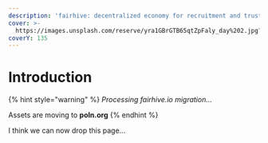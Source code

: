 ```yaml
---
description: 'fairhive: decentralized economy for recruitment and trusted projects'
cover: >-
  https://images.unsplash.com/reserve/yra1GBrGTB65qtZpFaly_day%202.jpg?crop=entropy&cs=srgb&fm=jpg&ixid=M3wxOTcwMjR8MHwxfHNlYXJjaHwxfHxwb2xsZW58ZW58MHx8fHwxNjg5MTE1NjQxfDA&ixlib=rb-4.0.3&q=85
coverY: 135
---
```


# Introduction

{% hint style="warning" %}
_Processing fairhive.io migration..._

Assets are moving to **poln.org**
{% endhint %}

I think we can now drop this page...
